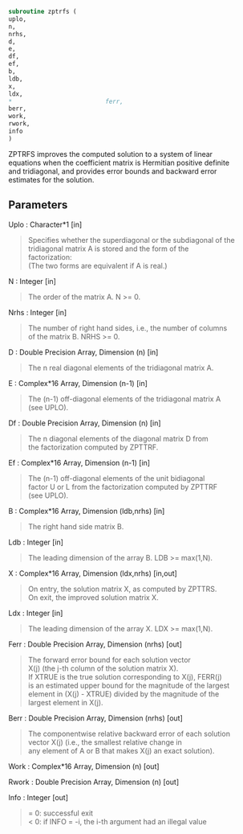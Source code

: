 ```fortran  
subroutine zptrfs (  
uplo,  
n,  
nrhs,  
d,  
e,  
df,  
ef,  
b,  
ldb,  
x,  
ldx,  
*                          ferr,  
berr,  
work,  
rwork,  
info  
)  
```  
  
ZPTRFS improves the computed solution to a system of linear  
equations when the coefficient matrix is Hermitian positive definite  
and tridiagonal, and provides error bounds and backward error  
estimates for the solution.  
  
## Parameters  
Uplo : Character*1 [in]  
> Specifies whether the superdiagonal or the subdiagonal of the  
> tridiagonal matrix A is stored and the form of the  
> factorization:  
> (The two forms are equivalent if A is real.)  
  
N : Integer [in]  
> The order of the matrix A.  N >= 0.  
  
Nrhs : Integer [in]  
> The number of right hand sides, i.e., the number of columns  
> of the matrix B.  NRHS >= 0.  
  
D : Double Precision Array, Dimension (n) [in]  
> The n real diagonal elements of the tridiagonal matrix A.  
  
E : Complex*16 Array, Dimension (n-1) [in]  
> The (n-1) off-diagonal elements of the tridiagonal matrix A  
> (see UPLO).  
  
Df : Double Precision Array, Dimension (n) [in]  
> The n diagonal elements of the diagonal matrix D from  
> the factorization computed by ZPTTRF.  
  
Ef : Complex*16 Array, Dimension (n-1) [in]  
> The (n-1) off-diagonal elements of the unit bidiagonal  
> factor U or L from the factorization computed by ZPTTRF  
> (see UPLO).  
  
B : Complex*16 Array, Dimension (ldb,nrhs) [in]  
> The right hand side matrix B.  
  
Ldb : Integer [in]  
> The leading dimension of the array B.  LDB >= max(1,N).  
  
X : Complex*16 Array, Dimension (ldx,nrhs) [in,out]  
> On entry, the solution matrix X, as computed by ZPTTRS.  
> On exit, the improved solution matrix X.  
  
Ldx : Integer [in]  
> The leading dimension of the array X.  LDX >= max(1,N).  
  
Ferr : Double Precision Array, Dimension (nrhs) [out]  
> The forward error bound for each solution vector  
> X(j) (the j-th column of the solution matrix X).  
> If XTRUE is the true solution corresponding to X(j), FERR(j)  
> is an estimated upper bound for the magnitude of the largest  
> element in (X(j) - XTRUE) divided by the magnitude of the  
> largest element in X(j).  
  
Berr : Double Precision Array, Dimension (nrhs) [out]  
> The componentwise relative backward error of each solution  
> vector X(j) (i.e., the smallest relative change in  
> any element of A or B that makes X(j) an exact solution).  
  
Work : Complex*16 Array, Dimension (n) [out]  
  
Rwork : Double Precision Array, Dimension (n) [out]  
  
Info : Integer [out]  
> = 0:  successful exit  
> < 0:  if INFO = -i, the i-th argument had an illegal value  
  
